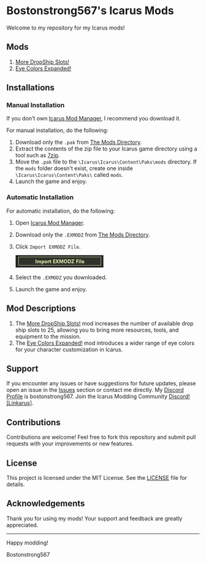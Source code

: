 # Bostonstrong567's Icarus Mods

Welcome to my repository for my Icarus mods!

## Mods

1. [More DropShip Slots!](Mods/More%20Drop%20Ship%20Slots)
2. [Eye Colors Expanded!](Mods/Eye%20Colors%20Expanded!)

## Installations

### Manual Installation

If you don't own [Icarus Mod Manager](https://projectdaedalus.app/tools), I recommend you download it.

For manual installation, do the following:

1. Download only the `.pak` from [The Mods Directory](Mods).
2. Extract the contents of the zip file to your Icarus game directory using a tool such as [7zip](https://www.7-zip.org).
3. Move the `.pak` file to the `\Icarus\Icarus\Content\Paks\mods` directory. If the `mods` folder doesn't exist, create one inside `\Icarus\Icarus\Content\Paks\` called `mods`.
4. Launch the game and enjoy.

### Automatic Installation

For automatic installation, do the following:

1. Open [Icarus Mod Manager](https://projectdaedalus.app/tools).
2. Download only the `.EXMODZ` from [The Mods Directory](Mods).
3. Click `Import EXMODZ File`.

    ![Tutorial Button](Images/Import.png)

4. Select the `.EXMODZ` you downloaded.
5. Launch the game and enjoy.

## Mod Descriptions

1. The [More DropShip Slots!](Mods/More%20Drop%20Ship%20Slots) mod increases the number of available drop ship slots to 25, allowing you to bring more resources, tools, and equipment to the mission.
2. The [Eye Colors Expanded!](Mods/Eye%20Colors%20Expanded!) mod introduces a wider range of eye colors for your character customization in Icarus.

## Support

If you encounter any issues or have suggestions for future updates, please open an issue in the [Issues](#) section or contact me directly. My [Discord Profile](https://discordapp.com/users/267368849228169217) is bostonstrong567. Join the Icarus Modding Community [Discord! [Linkarus]](https://discord.gg/linkarus-icarus-modding-936621749733302292).

## Contributions

Contributions are welcome! Feel free to fork this repository and submit pull requests with your improvements or new features.

## License

This project is licensed under the MIT License. See the [LICENSE](LICENSE) file for details.

## Acknowledgements

Thank you for using my mods! Your support and feedback are greatly appreciated.

---

Happy modding!

Bostonstrong567
